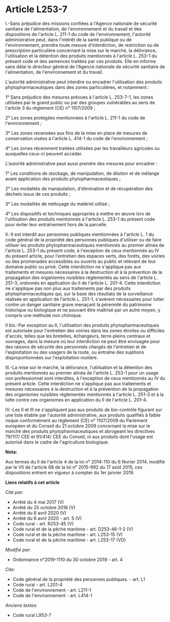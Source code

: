 # Article L253-7

I.-Sans préjudice des missions confiées à l'Agence nationale de sécurité sanitaire de l'alimentation, de l'environnement et
du travail et des dispositions de l'article L. 211-1 du code de l'environnement, l'autorité administrative peut, dans
l'intérêt de la santé publique ou de l'environnement, prendre toute mesure d'interdiction, de restriction ou de prescription
particulière concernant la mise sur le marché, la délivrance, l'utilisation et la détention des produits mentionnés à
l'article L. 253-1 du présent code et des semences traitées par ces produits. Elle en informe sans délai le directeur général
de l'Agence nationale de sécurité sanitaire de l'alimentation, de l'environnement et du travail. 

L'autorité administrative peut interdire ou encadrer l'utilisation des produits phytopharmaceutiques dans des zones
particulières, et notamment : 

1° Sans préjudice des mesures prévues à l'article L. 253-7-1, les zones utilisées par le grand public ou par des groupes
vulnérables au sens de l'article 3 du règlement (CE) n° 1107/2009 ; 

2° Les zones protégées mentionnées à l'article L. 211-1 du code de l'environnement ; 

3° Les zones recensées aux fins de la mise en place de mesures de conservation visées à l'article L. 414-1 du code de
l'environnement ; 

4° Les zones récemment traitées utilisées par les travailleurs agricoles ou auxquelles ceux-ci peuvent accéder. 

L'autorité administrative peut aussi prendre des mesures pour encadrer : 

1° Les conditions de stockage, de manipulation, de dilution et de mélange avant application des produits
phytopharmaceutiques ; 

2° Les modalités de manipulation, d'élimination et de récupération des déchets issus de ces produits ; 

3° Les modalités de nettoyage du matériel utilisé ; 

4° Les dispositifs et techniques appropriés à mettre en œuvre lors de l'utilisation des produits mentionnés à l'article L.
253-1 du présent code pour éviter leur entraînement hors de la parcelle. 

II.-Il est interdit aux personnes publiques mentionnées à l'article L. 1 du code général de la propriété des personnes
publiques d'utiliser ou de faire utiliser les produits phytopharmaceutiques mentionnés au premier alinéa de l'article L.
253-1 du présent code, à l'exception de ceux mentionnés au IV du présent article, pour l'entretien des espaces verts, des
forêts, des voiries ou des promenades accessibles ou ouverts au public et relevant de leur domaine public ou privé. Cette
interdiction ne s'applique pas aux traitements et mesures nécessaires à la destruction et à la prévention de la propagation
des organismes nuisibles réglementés au sens de l'article L. 251-3, ordonnés en application du II de l'article L. 201-4.
Cette interdiction ne s'applique pas non plus aux traitements par des produits phytopharmaceutiques qui, sur la base des
résultats de la surveillance réalisée en application de l'article L. 251-1, s'avèrent nécessaires pour lutter contre un
danger sanitaire grave menaçant la pérennité du patrimoine historique ou biologique et ne pouvant être maîtrisé par un autre
moyen, y compris une méthode non chimique. 

II bis.-Par exception au II, l'utilisation des produits phytopharmaceutiques est autorisée pour l'entretien des voiries dans
les zones étroites ou difficiles d'accès, telles que les bretelles, échangeurs, terre-pleins centraux et ouvrages, dans la
mesure où leur interdiction ne peut être envisagée pour des raisons de sécurité des personnels chargés de l'entretien et de
l'exploitation ou des usagers de la route, ou entraîne des sujétions disproportionnées sur l'exploitation routière. 

III.-La mise sur le marché, la délivrance, l'utilisation et la détention des produits mentionnés au premier alinéa de
l'article L. 253-1 pour un usage non professionnel sont interdites, à l'exception de ceux mentionnés au IV du présent
article. Cette interdiction ne s'applique pas aux traitements et mesures nécessaires à la destruction et à la prévention de
la propagation des organismes nuisibles réglementés mentionnés à l'article L. 251-3 et à la lutte contre ces organismes en
application du II de l'article L. 201-4. 

IV.-Les II et III ne s'appliquent pas aux produits de bio-contrôle figurant sur une liste établie par l'autorité
administrative, aux produits qualifiés à faible risque conformément au règlement (CE) n° 1107/2009 du Parlement européen et
du Conseil du 21 octobre 2009 concernant la mise sur le marché des produits phytopharmaceutiques et abrogeant les directives
79/117/ CEE et 91/414/ CEE du Conseil, ni aux produits dont l'usage est autorisé dans le cadre de l'agriculture biologique.

**Nota:**

Aux termes du II de l'article 4 de la loi n° 2014-110 du 6 février 2014, modifié par le VII de l'article 68 de la loi n°
2015-992 du 17 août 2015, ces dispositions entrent en vigueur à compter du 1er janvier 2019.

**Liens relatifs à cet article**

_Cité par_:

  - Arrêté du 4 mai 2017 (V)
  - Arrêté du 25 octobre 2018 (V)
  - Arrêté du 6 avril 2020 (V)
  - Arrêté du 6 avril 2020 - art. 5 (V)
  - Code rural - art. R253-45 (V)
  - Code rural et de la pêche maritime - art. D253-46-1-2 (V)
  - Code rural et de la pêche maritime - art. L253-15 (V)
  - Code rural et de la pêche maritime - art. L253-17 (VD)

_Modifié par_:

  - Ordonnance n°2019-1110 du 30 octobre 2019 - art. 4

_Cite_:

  - Code général de la propriété des personnes publiques. - art. L1
  - Code rural - art. L201-4
  - Code de l'environnement - art. L211-1
  - Code de l'environnement - art. L414-1

_Anciens textes_:

  - Code rural L953-7
